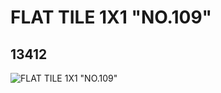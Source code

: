 # FLAT TILE 1X1 "NO.109"
## 13412
![FLAT TILE 1X1 "NO.109"](https://lc-www-live-s.legocdn.com/media/bricks/5/2/6029750.jpg)